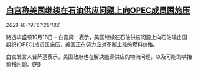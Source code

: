 <!--1634607062000-->
[白宫称美国继续在石油供应问题上向OPEC成员国施压](https://cn.reuters.com/article/wh-us-opec-oil-supply-1019-idCNKBS2H902Z)
------

<div><i>2021-10-19T01:26:18Z</i></div><p>路透华盛顿10月18日 - 白宫周一表示，美国继续在石油供应问题上向石油输出国组织(OPEC)成员国施压，美国正在努力应对不断上涨的燃料价格。</p><p>白宫发言人普萨基表示，美国政府也在解决能源供应的物流问题，以及可能的哄抬价格问题。(完)</p>
